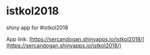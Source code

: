 # istkol2018
shiny app for #istkol2018


App link: [https://sercandogan.shinyapps.io/istkol2018/](https://sercandogan.shinyapps.io/istkol2018/)
